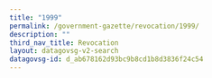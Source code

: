 ```yaml
---
title: "1999"
permalink: /government-gazette/revocation/1999/
description: ""
third_nav_title: Revocation
layout: datagovsg-v2-search
datagovsg-id: d_ab678162d93bc9b8cd1b8d3836f24c54
---
```

